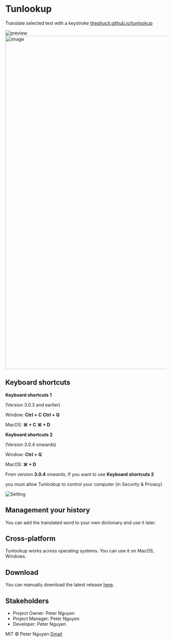 # Tunlookup

Translate selected text with a keystroke [thephucit.github.io/tunlookup](https://thephucit.github.io/tunlookup/)

<img src="https://github.com/user-attachments/assets/99842845-b8a2-48e0-9641-cb0aaf8cc035" alt="preview"/>
<img width="1042" alt="image" src="https://github.com/user-attachments/assets/d60c1af5-cac9-49d5-9288-85f9085a3cd4">



## Keyboard shortcuts

**Keyboard shortcuts 1**

(Version 3.0.3 and earlier)

Window: **Ctrl + C**    **Ctrl + Q**

MacOS:  **⌘ + C**    **⌘ + D**

**Keyboard shortcuts 2**

(Version 3.0.4 onwards)

Window: **Ctrl + Q**

MacOS:  **⌘ + D**

From version **3.0.4** onwards, If you want to use **Keyboard shortcuts 2**

you must allow Tunlookup to control your computer (in Security & Privacy)

![Setting](https://thephucit.github.io/tunlookup/images/security.png)


## Management your history
You can add the translated word to your own dictionary and use it later.


## Cross-platform
Tunlookup works across operating systems. You can use it on MacOS, Windows.

## Download
You can manually download the latest release [here](https://github.com/thephucit/tunlookup/releases).


## Stakeholders

- Project Owner:   Peter Nguyen
- Project Manager: Peter Nguyen
- Developer:       Peter Nguyen

MIT &copy; Peter Nguyen
[Gmail](mailto:thephuc1601@gmail.com)
